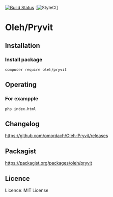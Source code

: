 [![Build Status](https://travis-ci.com/omordach/Oleh-Pryvit.svg?branch=master)](https://travis-ci.com/omordach/Oleh-Pryvit) [![StyleCI](https://github.styleci.io/repos/240292474/shield?branch=master)] 
# Oleh/Pryvit
## Installation
### Install package
```
composer require oleh/pryvit
```
## Operating
### For exampple
```
php index.html
```

## Changelog
https://github.com/omordach/Oleh-Pryvit/releases

## Packagist
https://packagist.org/packages/oleh/pryvit

## Licence
Licence: MIT License
